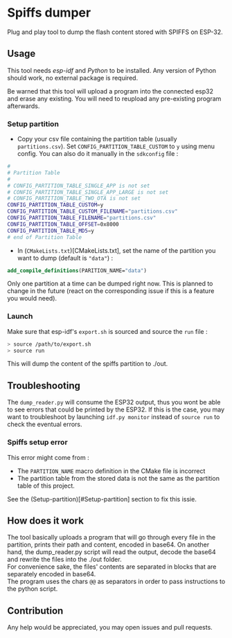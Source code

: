 # Spiffs dumper

Plug and play tool to dump the flash content stored with SPIFFS on ESP-32.

## Usage

This tool needs *esp-idf* and *Python* to be installed. Any version of Python should work, no external package is required.

Be warned that this tool will upload a program into the connected esp32 and erase any existing. You will need to reupload any pre-existing program afterwards.

### Setup partition

- Copy your csv file containing the partition table (usually `partitions.csv`). Set `CONFIG_PARTITION_TABLE_CUSTOM` to `y` using menu config. You can also do it manually in the `sdkconfig` file :

```bash
#
# Partition Table
#
# CONFIG_PARTITION_TABLE_SINGLE_APP is not set
# CONFIG_PARTITION_TABLE_SINGLE_APP_LARGE is not set
# CONFIG_PARTITION_TABLE_TWO_OTA is not set
CONFIG_PARTITION_TABLE_CUSTOM=y
CONFIG_PARTITION_TABLE_CUSTOM_FILENAME="partitions.csv"
CONFIG_PARTITION_TABLE_FILENAME="partitions.csv"
CONFIG_PARTITION_TABLE_OFFSET=0x8000
CONFIG_PARTITION_TABLE_MD5=y
# end of Partition Table
```

- In  (`CMakeLists.txt`)[CMakeLists.txt], set the name of the partition you want to dump (default is `"data"`) :
```cmake
add_compile_definitions(PARITION_NAME="data")
```
Only one partition at a time can be dumped right now. This is planned to change in the future (react on the corresponding issue if this is a feature you would need). 

### Launch

Make sure that esp-idf's `export.sh` is sourced and source the `run` file :

```bash
> source /path/to/export.sh
> source run
```

This will dump the content of the spiffs partition to ./out.


## Troubleshooting

The `dump_reader.py` will consume the ESP32 output, thus you wont be able to see errors that could be printed by the ESP32. If this is the case, you may want to troubleshoot by launching `idf.py monitor` instead of `source run` to check the eventual errors.

### Spiffs setup error

This error might come from :
- The `PARTITION_NAME` macro definition in the CMake file is incorrect
- The partition table from the stored data is not the same as the partition table of this project.

See the (Setup-partition)[#Setup-partition] section to fix this issie.

## How does it work

The tool basically uploads a program that will go through every file in the partition, prints their path and content, encoded in base64. On another hand, the dump_reader.py script will read the output, decode the base64 and rewrite the files into the ./out folder. \
For convenience sake, the files' contents are separated in blocks that are separately encoded in base64. \
The program uses the chars `@@` as separators in order to pass instructions to the python script.

## Contribution

Any help would be appreciated, you may open issues and pull requests.
